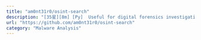```yaml
---
title: "am0nt31r0/osint-search"
description: "[35星][8m] [Py]  Useful for digital forensics investigations or initial black-box pentest footprinting."
url: "https://github.com/am0nt31r0/osint-search"
category: "Malware Analysis"
---
```

